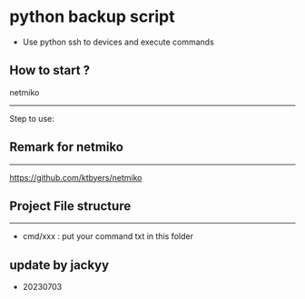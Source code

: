 # python backup script

- Use python ssh to devices and execute commands

## How to start ?

netmiko

---

Step to use:

## Remark for netmiko

---

https://github.com/ktbyers/netmiko

## Project File structure

---

- cmd/xxx : put your command txt in this folder

## update by jackyy

- 20230703
